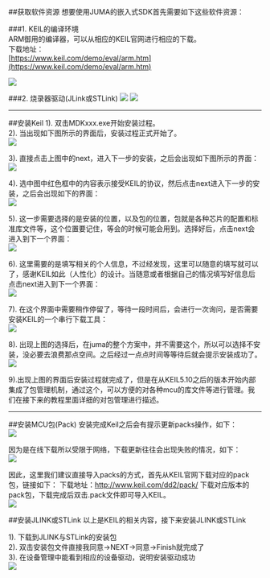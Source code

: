 
##获取软件资源
想要使用JUMA的嵌入式SDK首先需要如下这些软件资源：

###1. KEIL的编译环境   
ARM御用的编译器，可以从相应的KEIL官网进行相应的下载。  
下载地址：  
[https://www.keil.com/demo/eval/arm.htm](https://www.keil.com/demo/eval/arm.htm)  

![](./images/s3ims4R.png)

###2. 烧录器驱动(JLink或STLink)
![](./images/2Igjd8B.png)
![](./images/dhwS32j.png)


***
##安装Keil
1). 双击MDKxxx.exe开始安装过程。  
2). 当出现如下图所示的界面后，安装过程正式开始了。  
![](./images/nntbc8k.png)

3). 直接点击上图中的next，进入下一步的安装，之后会出现如下图所示的界面：  
![](./images/dn7D1fk.png)

4). 选中图中红色框中的内容表示接受KEIL的协议，然后点击next进入下一步的安装，之后会出现如下的界面：  
![](./images/O2pZKhg.png)

5). 这一步需要选择的是安装的位置，以及包的位置，包就是各种芯片的配置和标准库文件等，这个位置要记住，等会的时候可能会用到。选择好后，点击next会进入到下一个界面：  
![](./images/wriW8Pz.png)

6). 这里需要的是填写相关的个人信息，不过经发现，这里可以随意的填写就可以了，感谢KEIL如此（人性化）的设计。当随意或者根据自己的情况填写好信息后点击next进入到下一个界面：  
![](./images/2VQpmfJ.png)

7). 在这个界面中需要稍作停留了，等待一段时间后，会进行一次询问，是否需要安装KEIL的一个串行下载工具：  
![](./images/yDZyxcI.png)

8). 出现上图的选择后，在juma的整个方案中，并不需要这个，所以可以选择不安装，没必要去浪费那点空间。之后经过一点点时间等等待后就会提示安装成功了。  
![](./images/7fSRWxp.png)

9).出现上图的界面后安装过程就完成了，但是在从KEIL5.10之后的版本开始内部集成了包管理机制，通过这个，可以方便的对各种mcu的库文件等进行管理。我们在接下来的教程里面详细的对包管理进行描述。  

***
##安装MCU包(Pack)
安装完成Keil之后会有提示更新packs操作，如下：  
![](./images/NKtq09v.png)

因为是在线下载所以受限于网络，下载更新往往会出现失败的情况，如下：  
![](./images/lJdlZsZ.png)

因此，这里我们建议直接导入packs的方式，首先从KEIL官网下载对应的pack包，链接如下：
下载地址：http://www.keil.com/dd2/pack/
下载对应版本的pack包，下载完成后双击.pack文件即可导入KEIL。  
![](./images/7ncYEEn.png)

##安装JLINK或STLink
以上是KEIL的相关内容，接下来安装JLINK或STLink

1). 下载到JLINK与STLink的安装包  
2). 双击安装包文件直接我同意->NEXT->同意->Finish就完成了  
3). 在设备管理中能看到相应的设备驱动，说明安装驱动成功  
![](./images/dCQmtrw.png)



